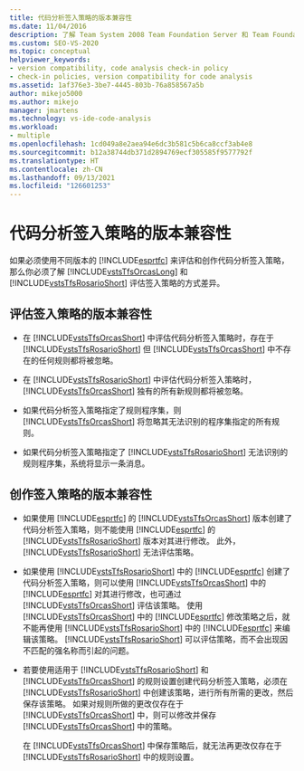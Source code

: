```yaml
---
title: 代码分析签入策略的版本兼容性
ms.date: 11/04/2016
description: 了解 Team System 2008 Team Foundation Server 和 Team Foundation Server 2010 如何通过不同的方式评估 Visual Studio 签入策略。
ms.custom: SEO-VS-2020
ms.topic: conceptual
helpviewer_keywords:
- version compatibility, code analysis check-in policy
- check-in policies, version compatibility for code analysis
ms.assetid: 1af376e3-3be7-4445-803b-76a858567a5b
author: mikejo5000
ms.author: mikejo
manager: jmartens
ms.technology: vs-ide-code-analysis
ms.workload:
- multiple
ms.openlocfilehash: 1cd049a8e2aea94e6dc3b581c5b6ca8ccf3ab4e8
ms.sourcegitcommit: b12a38744db371d2894769ecf305585f9577792f
ms.translationtype: HT
ms.contentlocale: zh-CN
ms.lasthandoff: 09/13/2021
ms.locfileid: "126601253"
---
```

# <a name="version-compatibility-for-code-analysis-check-in-policies"></a>代码分析签入策略的版本兼容性

如果必须使用不同版本的 [!INCLUDE[esprtfc](../code-quality/includes/esprtfc_md.md)] 来评估和创作代码分析签入策略，那么你必须了解 [!INCLUDE[vstsTfsOrcasLong](../code-quality/includes/vststfsorcaslong_md.md)] 和 [!INCLUDE[vstsTfsRosarioShort](../code-quality/includes/vststfsrosarioshort_md.md)] 评估签入策略的方式差异。

## <a name="version-compatibility-for-evaluating-check-in-policies"></a>评估签入策略的版本兼容性

- 在 [!INCLUDE[vstsTfsOrcasShort](../code-quality/includes/vststfsorcasshort_md.md)] 中评估代码分析签入策略时，存在于 [!INCLUDE[vstsTfsRosarioShort](../code-quality/includes/vststfsrosarioshort_md.md)] 但 [!INCLUDE[vstsTfsOrcasShort](../code-quality/includes/vststfsorcasshort_md.md)] 中不存在的任何规则都将被忽略。

- 在 [!INCLUDE[vstsTfsRosarioShort](../code-quality/includes/vststfsrosarioshort_md.md)] 中评估代码分析签入策略时，[!INCLUDE[vstsTfsOrcasShort](../code-quality/includes/vststfsorcasshort_md.md)] 独有的所有新规则都将被忽略。

- 如果代码分析签入策略指定了规则程序集，则 [!INCLUDE[vstsTfsOrcasShort](../code-quality/includes/vststfsorcasshort_md.md)] 将忽略其无法识别的程序集指定的所有规则。

- 如果代码分析签入策略指定了 [!INCLUDE[vstsTfsRosarioShort](../code-quality/includes/vststfsrosarioshort_md.md)] 无法识别的规则程序集，系统将显示一条消息。

## <a name="version-compatibility-for-authoring-check-in-policies"></a>创作签入策略的版本兼容性

- 如果使用 [!INCLUDE[esprtfc](../code-quality/includes/esprtfc_md.md)] 的 [!INCLUDE[vstsTfsOrcasShort](../code-quality/includes/vststfsorcasshort_md.md)] 版本创建了代码分析签入策略，则不能使用 [!INCLUDE[esprtfc](../code-quality/includes/esprtfc_md.md)] 的 [!INCLUDE[vstsTfsRosarioShort](../code-quality/includes/vststfsrosarioshort_md.md)] 版本对其进行修改。 此外，[!INCLUDE[vstsTfsRosarioShort](../code-quality/includes/vststfsrosarioshort_md.md)] 无法评估策略。

- 如果使用 [!INCLUDE[vstsTfsRosarioShort](../code-quality/includes/vststfsrosarioshort_md.md)] 中的 [!INCLUDE[esprtfc](../code-quality/includes/esprtfc_md.md)] 创建了代码分析签入策略，则可以使用 [!INCLUDE[vstsTfsOrcasShort](../code-quality/includes/vststfsorcasshort_md.md)] 中的 [!INCLUDE[esprtfc](../code-quality/includes/esprtfc_md.md)] 对其进行修改，也可通过 [!INCLUDE[vstsTfsOrcasShort](../code-quality/includes/vststfsorcasshort_md.md)] 评估该策略。 使用 [!INCLUDE[vstsTfsOrcasShort](../code-quality/includes/vststfsorcasshort_md.md)] 中的 [!INCLUDE[esprtfc](../code-quality/includes/esprtfc_md.md)] 修改策略之后，就不能再使用 [!INCLUDE[vstsTfsRosarioShort](../code-quality/includes/vststfsrosarioshort_md.md)] 中的 [!INCLUDE[esprtfc](../code-quality/includes/esprtfc_md.md)] 来编辑该策略。 [!INCLUDE[vstsTfsRosarioShort](../code-quality/includes/vststfsrosarioshort_md.md)] 可以评估策略，而不会出现因不匹配的强名称而引起的问题。

- 若要使用适用于 [!INCLUDE[vstsTfsRosarioShort](../code-quality/includes/vststfsrosarioshort_md.md)] 和 [!INCLUDE[vstsTfsOrcasShort](../code-quality/includes/vststfsorcasshort_md.md)] 的规则设置创建代码分析签入策略，必须在 [!INCLUDE[vstsTfsRosarioShort](../code-quality/includes/vststfsrosarioshort_md.md)] 中创建该策略，进行所有所需的更改，然后保存该策略。 如果对规则所做的更改仅存在于 [!INCLUDE[vstsTfsOrcasShort](../code-quality/includes/vststfsorcasshort_md.md)] 中，则可以修改并保存 [!INCLUDE[vstsTfsOrcasShort](../code-quality/includes/vststfsorcasshort_md.md)] 中的策略。

   在 [!INCLUDE[vstsTfsOrcasShort](../code-quality/includes/vststfsorcasshort_md.md)] 中保存策略后，就无法再更改仅存在于 [!INCLUDE[vstsTfsRosarioShort](../code-quality/includes/vststfsrosarioshort_md.md)] 中的规则设置。
